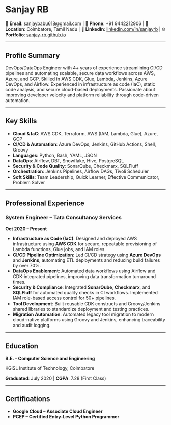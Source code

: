 # **Sanjay RB**

📧 **Email**: [sanjaybabu618@gmail.com](mailto:sanjaybabu618@gmail.com) | 📱 **Phone**: +91 9442212906 | 📍 **Location**: Coimbatore, Tamil Nadu | 🔗 **LinkedIn**: [linkedin.com/in/sanjayrb](https://www.linkedin.com/in/sanjayrb/) | 🌐 **Portfolio**: [sanjay-rb.github.io](https://sanjay-rb.github.io/)

---

## **Profile Summary**

DevOps/DataOps Engineer with 4+ years of experience streamlining CI/CD pipelines and automating scalable, secure data workflows across AWS, Azure, and GCP. Skilled in AWS CDK, Glue, Lambda, Jenkins, Azure DevOps, and Airflow. Experienced in infrastructure as code (IaC), static code analysis, and secure cloud-based deployments. Passionate about improving developer velocity and platform reliability through code-driven automation.

---

## **Key Skills**

- **Cloud & IaC**: AWS CDK, Terraform, AWS (IAM, Lambda, Glue), Azure, GCP
- **CI/CD & Automation**: Azure DevOps, Jenkins, GitHub Actions, Shell, Groovy
- **Languages**: Python, Bash, YAML, JSON
- **DataOps**: Airflow, DBT, Snowflake, Hive, PostgreSQL
- **Security & Code Quality**: SonarQube, Checkmarx, SQLFluff
- **Orchestration**: Jenkins Pipelines, Airflow DAGs, Tivoli Scheduler
- **Soft Skills**: Team Leadership, Quick Learner, Effective Communicator, Problem Solver

---

## **Professional Experience**

### **System Engineer – Tata Consultancy Services**

**Oct 2020 – Present**

- **Infrastructure as Code (IaC)**: Designed and deployed AWS infrastructure using **AWS CDK** for secure, repeatable provisioning of Lambda functions, Glue jobs, and IAM roles.
- **CI/CD Pipeline Optimization**: Led CI/CD strategy using **Azure DevOps** and **Jenkins**, automating ETL deployments and reducing build failures by over 70%.
- **DataOps Enablement**: Automated data workflows using Airflow and CDK-integrated pipelines, improving data transformation turnaround times.
- **Security & Compliance**: Integrated **SonarQube**, **Checkmarx**, and **SQLFluff** for automated quality checks in CI workflows. Implemented IAM role-based access control for 50+ pipelines.
- **Tool Development**: Built reusable CDK constructs and Groovy/Jenkins shared libraries to standardize deployment and testing practices.
- **Migration Automation**: Automated legacy tool migration to modern cloud-native platforms using Groovy and Jenkins, enhancing traceability and audit logging.

---

## **Education**

**B.E. – Computer Science and Engineering**

KGiSL Institute of Technology, Coimbatore

**Graduated**: July 2020 | **CGPA**: 7.28 (First Class)

---

## **Certifications**

- **Google Cloud – Associate Cloud Engineer**
- **PCEP – Certified Entry-Level Python Programmer**
